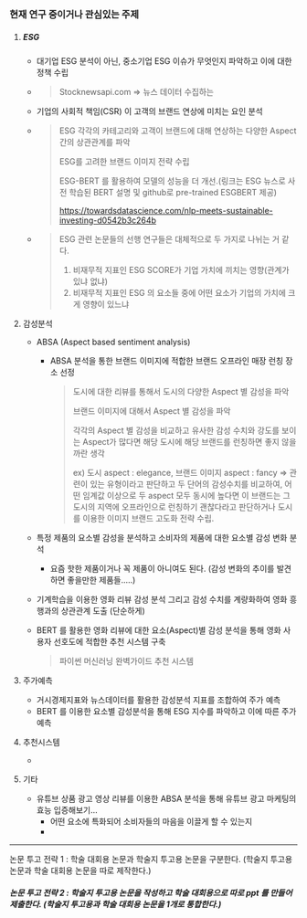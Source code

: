 ### 현재 연구 중이거나 관심있는 주제



1. ##### ESG

   - 대기업 ESG 분석이 아닌, 중소기업 ESG 이슈가 무엇인지 파악하고 이에 대한 정책 수립

   - >  Stocknewsapi.com => 뉴스 데이터 수집하는 

   - 기업의 사회적 책임(CSR) 이 고객의 브랜드 연상에 미치는 요인 분석

   - > ESG 각각의 카테고리와 고객이 브랜드에 대해 연상하는 다양한 Aspect 간의 상관관계를 파악
     >
     > ESG를 고려한 브랜드 이미지 전략 수립
     >
     > ESG-BERT 를 활용하여 모델의 성능을 더 개선.(링크는 ESG 뉴스로 사전 학습된 BERT 설명 및  github로 pre-trained ESGBERT 제공)
     >
     > https://towardsdatascience.com/nlp-meets-sustainable-investing-d0542b3c264b

   - > ESG 관련 논문들의 선행 연구들은 대체적으로 두 가지로 나뉘는 거 같다.
     >
     > 1. 비재무적 지표인 ESG SCORE가 기업 가치에 끼치는 영향(관계가 있냐 없냐)
     > 2. 비재무적 지표인 ESG 의 요소들 중에 어떤 요소가 기업의 가치에 크게 영향이 있느냐

2. 감성분석

   - ABSA (Aspect based sentiment analysis)

     - ABSA 분석을 통한 브랜드 이미지에 적합한 브랜드 오프라인 매장 런칭 장소 선정

       > 도시에 대한 리뷰를 통해서 도시의 다양한 Aspect 별 감성을 파악
       >
       > 브랜드 이미지에 대해서 Aspect 별 감성을 파악
       >
       > 각각의 Aspect 별 감성을 비교하고 유사한 감성 수치와 강도를 보이는 Aspect가 많다면 해당 도시에 해당 브랜드를 런칭하면 좋지 않을까란 생각
       >
       > ex) 도시 aspect :  elegance, 브랜드 이미지 aspect : fancy => 관련이 있는 유형이라고 판단하고 두 단어의 감성수치를 비교하여, 어떤 임계값 이상으로 두 aspect 모두 동시에 높다면 이 브랜드는 그 도시의 지역에 오프라인으로 런칭하기 괜찮다라고 판단하거나 도시를 이용한 이미지 브랜드 고도화 전략 수립.

   - 특정 제품의 요소별 감성을 분석하고 소비자의 제품에 대한 요소별 감성 변화 분석

     - 요즘 핫한 제품이거나 꼭 제품이 아니여도 된다. (감성 변화의 추이를 발견하면 좋을만한 제품들.....)

   - 기계학습을 이용한 영화 리뷰 감성 분석 그리고 감성 수치를 계량화하여 영화 흥행과의 상관관계 도출 (단순하게)

   - BERT 를 활용한 영화 리뷰에 대한 요소(Aspect)별 감성 분석을 통해 영화 사용자 선호도에 적합한 추천 시스템 구축

     > 파이썬 머신러닝 완벽가이드 추천 시스템 

3. 주가예측

   - 거시경제지표와 뉴스데이터를 활용한 감성분석 지표를 조합하여 주가 예측
   - BERT 를 이용한 요소별 감성분석을 통해 ESG 지수를 파악하고 이에 따른 주가예측

4. 추천시스템

   - 

5. 기타
   - 유튜브 상품 광고 영상 리뷰를 이용한 ABSA 분석을 통해 유튜브 광고 마케팅의 효능 입증해보기...
     - 어떤 요소에 특화되어 소비자들의 마음을 이끌게 할 수 있는지 
     - 

<hr>



논문 투고 전략 1 : 학술 대회용 논문과 학술지 투고용 논문을 구분한다. (학술지 투고용 논문과 학술 대회용 논문을 따로 제작한다.)

##### 논문 투고 전략 2 : 학술지 투고용 논문을 작성하고 학술 대회용으로 따로 ppt 를 만들어 제출한다. (학술지 투고용과 학술 대회용 논문을 1개로 통합한다.)



